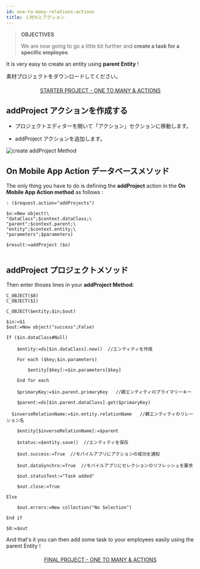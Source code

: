 ```yaml
---
id: one-to-many-relations-actions
title: １対Ｎとアクション
---
```


> **OBJECTIVES**
> 
> We are now going to go a little bit further and **create a task for a specific employee**.

It is very easy to create an entity using **parent Entity** !

素材プロジェクトをダウンロードしてください。

<div markdown="1" style="text-align: center; margin-top: 20px; margin-bottom: 20px">
<a class="button"
href="https://github.com/4d-for-ios/tutorial-RelationsActions/archive/6c649733f5efd3c799e4e04c05a85e17eeadf7f0.zip">STARTER PROJECT - ONE TO MANY & ACTIONS</a>
</div>

## addProject アクションを作成する

* プロジェクトエディターを開いて「アクション」セクションに移動します。

* addProject アクションを追加します。

![create addProject Method](assets/en/relations/create-addProject-Method-4D-for-iOS-relation-parent-ID.png)


## On Mobile App Action データベースメソッド

The only thing you have to do is defining the **addProject** action in the **On Mobile App Action method** as follows :

```4d
: ($request.action="addProjects")

$o:=New object(\
"dataClass";$context.dataClass;\
"parent";$context.parent;\
"entity";$context.entity;\
"parameters";$parameters)

$result:=addProject ($o)


```

## addProject プロジェクトメソッド


Then enter thoses lines in your **addProject Method**:

```4d
C_OBJECT($0)
C_OBJECT($1)

C_OBJECT($entity;$in;$out)

$in:=$1
$out:=New object("success";False)

If ($in.dataClass#Null)

    $entity:=ds[$in.dataClass].new()  //エンティティを作成

    For each ($key;$in.parameters)

        $entity[$key]:=$in.parameters[$key]

    End for each 

    $primaryKey:=$in.parent.primaryKey   //親エンティティのプライマリーキー

    $parent:=ds[$in.parent.dataClass].get($primaryKey)

  $inverseRelationName:=$in.entity.relationName   //親エンティティのリレーション名

    $entity[$inverseRelationName]:=$parent

    $status:=$entity.save()  //エンティティを保存

    $out.success:=True  //モバイルアプリにアクションの成功を通知

    $out.dataSynchro:=True  //モバイルアプリにセレクションのリフレッシュを要求

    $out.statusText:="Task added"

    $out.close:=True

Else 

    $out.errors:=New collection("No Selection")

End if 

$0:=$out

```

And that's it you can then add some task to your employees easily using the parent Entity !

<div markdown="1" style="text-align: center; margin-top: 20px; margin-bottom: 20px">
<a class="button"
href="https://github.com/4d-for-ios/tutorial-RelationsActions/releases/latest/download/tutorial-RelationsActions.zip">FINAL PROJECT - ONE TO MANY & ACTIONS</a>
</div>
